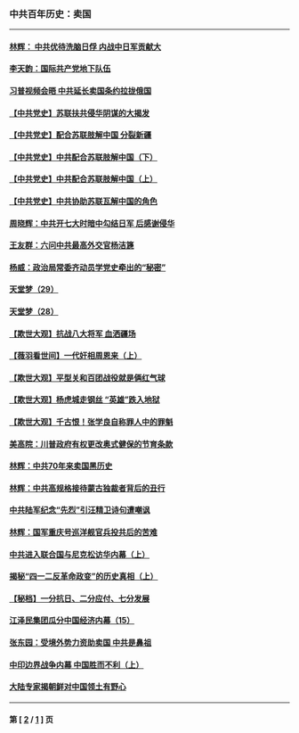 ### 中共百年历史：卖国
---
#### [林辉： 中共优待洗脑日俘 内战中日军贡献大](../../pages/nf1176117/n13624644.md?06160430) 
#### [李天韵：国际共产党地下队伍](../../pages/nf1176117/n13611808.md?06160430) 
#### [习普视频会晤 中共延长卖国条约拉拢俄国](../../pages/nf1176117/n13060971.md?06160430) 
#### [【中共党史】苏联扶共侵华阴谋的大揭发](../../pages/nf1176117/n13056050.md?06160430) 
#### [【中共党史】配合苏联肢解中国 分裂新疆](../../pages/nf1176117/n13040700.md?06160430) 
#### [【中共党史】中共配合苏联肢解中国（下）](../../pages/nf1176117/n13035660.md?06160430) 
#### [【中共党史】中共配合苏联肢解中国（上）](../../pages/nf1176117/n13030262.md?06160430) 
#### [【中共党史】中共协助苏联瓦解中国的角色](../../pages/nf1176117/n13018109.md?06160430) 
#### [周晓辉：中共开七大时暗中勾结日军 后感谢侵华](../../pages/nf1176117/n12921960.md?06160430) 
#### [王友群：六问中共最高外交官杨洁篪](../../pages/nf1176117/n12836495.md?06160430) 
#### [杨威：政治局常委齐动员学党史牵出的“秘密”](../../pages/nf1176117/n12764642.md?06160430) 
#### [天堂梦（29）](../../pages/nf1176117/n12408465.md?06160430) 
#### [天堂梦（28）](../../pages/nf1176117/n12408309.md?06160430) 
#### [【欺世大观】抗战八大将军 血洒疆场](../../pages/nf1176117/n12357044.md?06160430) 
#### [【薇羽看世间】一代奸相周恩来（上）](../../pages/nf1176117/n12401109.md?06160430) 
#### [【欺世大观】平型关和百团战役就是俩红气球](../../pages/nf1176117/n12359157.md?06160430) 
#### [【欺世大观】杨虎城走钢丝 “英雄”跌入地狱](../../pages/nf1176117/n12358840.md?06160430) 
#### [【欺世大观】千古恨！张学良自称罪人中的罪魁](../../pages/nf1176117/n12358629.md?06160430) 
#### [美高院：川普政府有权更改奥式健保的节育条款](../../pages/nf1176117/n12242171.md?06160430) 
#### [林辉：中共70年来卖国黑历史](../../pages/nf1176117/n11552181.md?06160430) 
#### [林辉：中共高规格接待蒙古独裁者背后的丑行](../../pages/nf1176117/n11225005.md?06160430) 
#### [中共陆军纪念“先烈”引汪精卫诗句遭嘲讽](../../pages/nf1176117/n11153345.md?06160430) 
#### [林辉：国军重庆号巡洋舰官兵投共后的苦难](../../pages/nf1176117/n10997801.md?06160430) 
#### [中共进入联合国与尼克松访华内幕（上）](../../pages/nf1176117/n10138788.md?06160430) 
#### [揭秘“四一二反革命政变”的历史真相（上）](../../pages/nf1176117/n9996650.md?06160430) 
#### [【秘档】一分抗日、二分应付、七分发展](../../pages/nf1176117/n9331484.md?06160430) 
#### [江泽民集团瓜分中国经济内幕（15）](../../pages/nf1176117/n9268584.md?06160430) 
#### [张东园：受境外势力资助卖国 中共是鼻祖](../../pages/nf1176117/n9272480.md?06160430) 
#### [中印边界战争内幕 中国胜而不利（上）](../../pages/nf1176117/n9252458.md?06160430) 
#### [大陆专家揭朝鲜对中国领土有野心](../../pages/nf1176117/n9074056.md?06160430) 

---
#### 第 [ [2](./2.md?06160430) / [1](./1.md?06160430) ] 页
